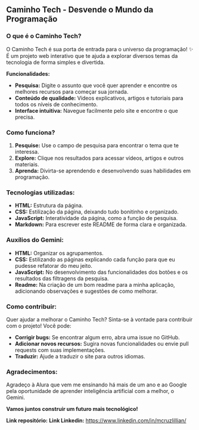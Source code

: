 ## **Caminho Tech - Desvende o Mundo da Programação**

### **O que é o Caminho Tech?**

O Caminho Tech é sua porta de entrada para o universo da programação! ✨ É um projeto web interativo que te ajuda a explorar diversos temas da tecnologia de forma simples e divertida.

**Funcionalidades:**

* **Pesquisa:** Digite o assunto que você quer aprender e encontre os melhores recursos para começar sua jornada.
* **Conteúdo de qualidade:** Vídeos explicativos, artigos e tutoriais para todos os níveis de conhecimento.
* **Interface intuitiva:** Navegue facilmente pelo site e encontre o que precisa.

### **Como funciona?**

1. **Pesquise:** Use o campo de pesquisa para encontrar o tema que te interessa.
2. **Explore:** Clique nos resultados para acessar vídeos, artigos e outros materiais.
3. **Aprenda:** Divirta-se aprendendo e desenvolvendo suas habilidades em programação.

### **Tecnologias utilizadas:**

* **HTML:** Estrutura da página.
* **CSS:** Estilização da página, deixando tudo bonitinho e organizado.
* **JavaScript:** Interatividade da página, como a função de pesquisa.
* **Markdown:** Para escrever este README de forma clara e organizada.

### **Auxílios do Gemini:**

* **HTML:** Organizar os agrupamentos.
* **CSS:** Estilizando as páginas explicando cada função para que eu pudesse refatorar do meu jeito.
* **JavaScript:** No desenvolvimento das funcionalidades dos botões e os resultados das filtragens da pesquisa.
* **Readme:** Na criação de um bom readme para a minha aplicação, adicionando observações e sugestões de como melhorar.

### **Como contribuir:**

Quer ajudar a melhorar o Caminho Tech? Sinta-se à vontade para contribuir com o projeto! Você pode:

* **Corrigir bugs:** Se encontrar algum erro, abra uma issue no GitHub.
* **Adicionar novos recursos:** Sugira novas funcionalidades ou envie pull requests com suas implementações.
* **Traduzir:** Ajude a traduzir o site para outros idiomas.

### **Agradecimentos:**

Agradeço à Alura que vem me ensinando há mais de um ano e ao Google pela oportunidade de aprender inteligência artificial com a melhor, o Gemini.

**Vamos juntos construir um futuro mais tecnológico!** 

**Link repositório:** 
**Link Linkedin:** https://www.linkedin.com/in/mcruzlillian/




